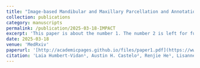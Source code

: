 ```yaml
---
title: "Image-based Mandibular and Maxillary Parcellation and Annotation using Computer Tomography (IMPACT): A Deep Learning-based Clinical Tool for Orodental Dose Estimation and Osteoradionecrosis Assessment"
collection: publications
category: manuscripts
permalink: /publication/2025-03-18-IMPACT
excerpt: 'This paper is about the number 1. The number 2 is left for future work.'
date: 2025-03-18
venue: 'MedRxiv'
paperurl: '[http://academicpages.github.io/files/paper1.pdf](https://www.medrxiv.org/content/10.1101/2025.03.18.25324199v1.full.pdf)'
citation: 'Laia Humbert-Vidan¹, Austin H. Castelo², Renjie He¹, Lisanne V. van Dijk³, Dong Joo Rhee⁴, Congjun Wang⁴, He C. Wang⁴, Kareem A. Wahid², Sonali Joshi⁵, **PARSHAN GERAFIAN⁶**, Natalie West¹, Zaphanlene Kaffey¹, Sarah Mirbahaeddin¹, Jacqueline Curiel¹, Samrina Acharya¹, Amal Shekha¹, Praise Oderinde¹, Alaa M. S. Ali¹, Andrew Hope⁷, Erin Watson⁸, Ruth Wesson-Aponte⁹, Steven J. Frank¹, Carly E. A. Barbon⁹, Kristy K. Brock², Mark S. Chambers⁹, Muhammad Walji¹⁰, Katherine A. Hutcheson⁹, Stephen Y. Lai⁹, Clifton D. Fuller¹, Mohamed A. Naser¹*, Amy C. Moreno¹*, † on behalf of the OPC-SURVIVOR Program; ‡ and the MD Anderson Head & Neck Cancer Symptom Working Group'
---
```


